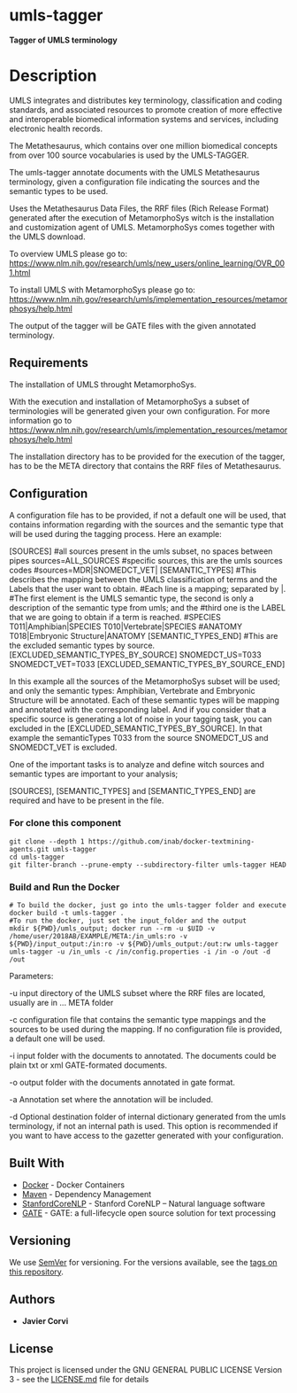 # umls-tagger

<b>Tagger of UMLS terminology</b>   

# Description

UMLS integrates and distributes key terminology, classification and coding standards, and associated resources to promote creation of more effective and interoperable biomedical information systems and services, including electronic health records. 

The Metathesaurus, which contains over one million biomedical concepts from over 100 source vocabularies is used by the UMLS-TAGGER.

The umls-tagger annotate documents with the UMLS Metathesaurus terminology, given a configuration file indicating the sources and the semantic types to be used.  

Uses the Metathesaurus Data Files, the RRF files (Rich Release Format) generated after the execution of MetamorphoSys witch is the installation and customization agent of UMLS. MetamorphoSys comes together with the UMLS download.

To overview UMLS please go to: 
https://www.nlm.nih.gov/research/umls/new_users/online_learning/OVR_001.html 

To install UMLS with MetamorphoSys please go to: 
https://www.nlm.nih.gov/research/umls/implementation_resources/metamorphosys/help.html

The output of the tagger will be GATE files with the given annotated terminology. 

## Requirements

The installation of UMLS throught MetamorphoSys.   

With the execution and installation of MetamorphoSys a subset of terminologies will be generated given your own configuration.  For more information go to https://www.nlm.nih.gov/research/umls/implementation_resources/metamorphosys/help.html

The installation directory has to be provided for the execution of the tagger, has to be the META directory that contains the RRF files of Metathesaurus.

## Configuration

A configuration file has to be provided, if not a default one will be used, that contains information regarding with the sources and the semantic type that will be used during the tagging process.
Here an example:

[SOURCES]
#all sources present in the umls subset, no spaces between pipes
sources=ALL_SOURCES
#specific sources, this are the umls sources codes
#sources=MDR|SNOMEDCT_VET|
[SEMANTIC_TYPES]
#This describes the mapping between the UMLS classification of terms and the Labels that the user want to obtain.
#Each line is a mapping; separated by |.
#The first element is the UMLS semantic type, the second is only a description of the semantic type from umls; and the 
#third one is the LABEL that we are going to obtain if a term is reached.
#SPECIES
T011|Amphibian|SPECIES
T010|Vertebrate|SPECIES
#ANATOMY
T018|Embryonic Structure|ANATOMY
[SEMANTIC_TYPES_END]
#This are the excluded semantic types by source.
[EXCLUDED_SEMANTIC_TYPES_BY_SOURCE]
SNOMEDCT_US=T033
SNOMEDCT_VET=T033
[EXCLUDED_SEMANTIC_TYPES_BY_SOURCE_END]

In this example all the sources of the MetamorphoSys subset will be used; and only the semantic types:  Amphibian, Vertebrate and Embryonic Structure will be annotated.  Each of these semantic types will 
be mapping and annotated with the corresponding label.  And if you consider that a specific source is generating a lot of noise in your tagging task, you can excluded in the [EXCLUDED_SEMANTIC_TYPES_BY_SOURCE].
In that example the semanticTypes T033 from the source SNOMEDCT_US and SNOMEDCT_VET is excluded.

One of the important tasks is to analyze and define witch sources and semantic types are important to your analysis;  

[SOURCES], [SEMANTIC_TYPES] and [SEMANTIC_TYPES_END] are required and have to be present in the file.

### For clone this component

	git clone --depth 1 https://github.com/inab/docker-textmining-agents.git umls-tagger
	cd umls-tagger
	git filter-branch --prune-empty --subdirectory-filter umls-tagger HEAD

### Build and Run the Docker 

	# To build the docker, just go into the umls-tagger folder and execute
	docker build -t umls-tagger .
	#To run the docker, just set the input_folder and the output
	mkdir ${PWD}/umls_output; docker run --rm -u $UID -v /home/user/2018AB/EXAMPLE/META:/in_umls:ro -v ${PWD}/input_output:/in:ro -v ${PWD}/umls_output:/out:rw umls-tagger umls-tagger -u /in_umls -c /in/config.properties -i /in -o /out -d /out
		
Parameters:
<p>
-u input directory of the UMLS subset where the RRF files are located,  usually are in ... META folder
</p>
<p>
-c configuration file that contains the semantic type mappings and the sources to be used during the mapping.  If no configuration file is provided, a default one will be used.
</p>
<p>
-i input folder with the documents to annotated. The documents could be plain txt or xml GATE-formated documents.
</p>
<p>
-o output folder with the documents annotated in gate format.
</p>
<p>
-a Annotation set where the annotation will be included.
</p>
<p>
-d Optional destination folder of internal dictionary generated from the umls terminology, if not an internal path is used. This option is recommended if you want to have access to the gazetter generated with your configuration. 
</p>

## Built With

* [Docker](https://www.docker.com/) - Docker Containers
* [Maven](https://maven.apache.org/) - Dependency Management
* [StanfordCoreNLP](https://stanfordnlp.github.io/CoreNLP/) - Stanford CoreNLP – Natural language software
* [GATE](https://gate.ac.uk/overview.html) - GATE: a full-lifecycle open source solution for text processing

## Versioning

We use [SemVer](http://semver.org/) for versioning. For the versions available, see the [tags on this repository](https://github.com/inab/docker-textmining-agents/edit/master/nlp-standard-preprocessing/tags). 

## Authors

* **Javier Corvi** 


## License

This project is licensed under the GNU GENERAL PUBLIC LICENSE Version 3 - see the [LICENSE.md](LICENSE.md) file for details

		
		
